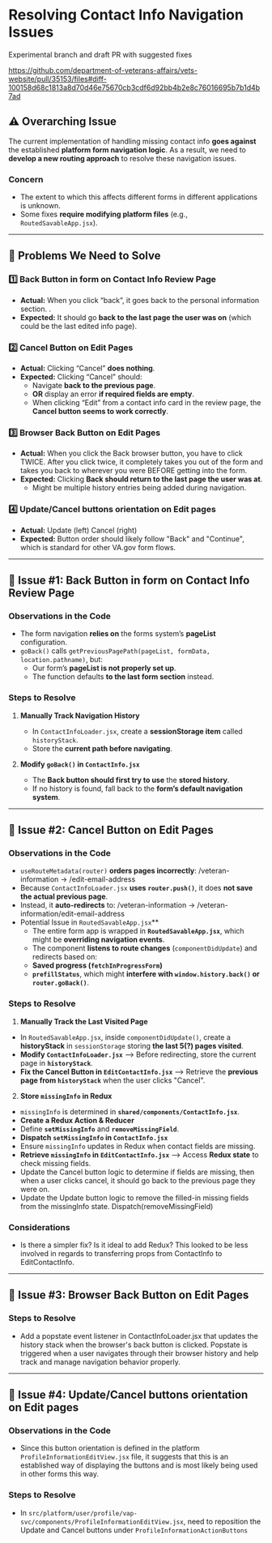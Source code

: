 # **Resolving Contact Info Navigation Issues**

Experimental branch and draft PR with suggested fixes

https://github.com/department-of-veterans-affairs/vets-website/pull/35153/files#diff-100158d68c1813a8d70d46e75670cb3cdf6d92bb4b2e8c76016695b7b1d4b7ad


## **⚠️ Overarching Issue**
The current implementation of handling missing contact info **goes against** the established **platform form navigation logic**. As a result, we need to **develop a new routing approach** to resolve these navigation issues.

### **Concern**
- The extent to which this affects different forms in different applications is unknown.
- Some fixes **require modifying platform files** (e.g., `RoutedSavableApp.jsx`).

---

## **🚨 Problems We Need to Solve**

### **1️⃣ Back Button in form on Contact Info Review Page**
- **Actual:** When you click “back”, it goes back to the personal information section. .
- **Expected:** It should go **back to the last page the user was on** (which could be the last edited info page).

### **2️⃣ Cancel Button on Edit Pages**
- **Actual:** Clicking “Cancel” **does nothing**.
- **Expected:** Clicking “Cancel” should:
  - Navigate **back to the previous page**.
  - **OR** display an error **if required fields are empty**.
  - When clicking “Edit” from a contact info card in the review page, the **Cancel button seems to work correctly**.

### **3️⃣ Browser Back Button on Edit Pages**
- **Actual:** When you click the Back browser button, you have to click TWICE. After you click twice, it completely takes you out of the form and takes you back to wherever you were BEFORE getting into the form. 
- **Expected:** Clicking **Back should return to the last page the user was at**. 
  - Might be multiple history entries being added during navigation.
 
### **4️⃣ Update/Cancel buttons orientation on Edit pages**
- **Actual:** Update (left) Cancel (right)
- **Expected:** Button order should likely follow "Back" and "Continue", which is standard for other VA.gov form flows.

---

## **🔴 Issue #1: Back Button in form on Contact Info Review Page**

### **Observations in the Code**
- The form navigation **relies on** the forms system’s **pageList** configuration.
- `goBack()` calls `getPreviousPagePath(pageList, formData, location.pathname)`, but:
  - Our form’s **pageList is not properly set up**.
  - The function defaults **to the last form section** instead.

### **Steps to Resolve**
1. **Manually Track Navigation History**
   - In `ContactInfoLoader.jsx`, create a **sessionStorage item** called `historyStack`.
   - Store the **current path before navigating**.

2. **Modify `goBack()` in `ContactInfo.jsx`**
   - The **Back button should first try to use** the **stored history**.
   - If no history is found, fall back to the **form’s default navigation system**.

---

## **🔴 Issue #2: Cancel Button on Edit Pages**

### **Observations in the Code**
- `useRouteMetadata(router)` **orders pages incorrectly**:  /veteran-information → /edit-email-address
- Because `ContactInfoLoader.jsx` **uses `router.push()`**, it does **not save the actual previous page**.
- Instead, it **auto-redirects** to: /veteran-information → /veteran-information/edit-email-address
- Potential Issue in `RoutedSavableApp.jsx`**
  - The entire form app is wrapped in **`RoutedSavableApp.jsx`**, which might be **overriding navigation events**.
  - The component **listens to route changes** (`componentDidUpdate`) and redirects based on:
  - **Saved progress (`fetchInProgressForm`)**
  - **`prefillStatus`**, which might **interfere with `window.history.back()` or `router.goBack()`**.

### **Steps to Resolve**
1. **Manually Track the Last Visited Page**
 - In `RoutedSavableApp.jsx`, inside `componentDidUpdate()`, create a **historyStack** in `sessionStorage` storing **the last 5(?) pages visited**.
 - **Modify `ContactInfoLoader.jsx`** --> Before redirecting, store the current page in **`historyStack`**.
 - **Fix the Cancel Button in `EditContactInfo.jsx`** --> Retrieve the **previous page from `historyStack`** when the user clicks "Cancel".

2. **Store `missingInfo` in Redux**
 - `missingInfo` is determined in **`shared/components/ContactInfo.jsx`**.
 - **Create a Redux Action & Reducer**
 - Define **`setMissingInfo`** and **`removeMissingField`**.
 - **Dispatch `setMissingInfo` in `ContactInfo.jsx`**
 - Ensure `missingInfo` updates in Redux when contact fields are missing.
 - **Retrieve `missingInfo` in `EditContactInfo.jsx`** --> Access **Redux state** to check missing fields.
 - Update the Cancel button logic to determine if fields are missing, then when a user clicks cancel, it should go back to the previous page they were on.
 - Update the Update button logic to remove the filled-in missing fields from the missingInfo state. Dispatch(removeMissingField)

### Considerations
- Is there a simpler fix? Is it ideal to add Redux? This looked to be less involved in regards to transferring props from ContactInfo to EditContactInfo.
  
---

## **🔴 Issue #3: Browser Back Button on Edit Pages**

### **Steps to Resolve**
- Add a popstate event listener in ContactInfoLoader.jsx that updates the history stack when the browser's back button is clicked. Popstate is triggered when a user navigates through their browser history and help track and manage navigation behavior properly. 

---

## **🔴 Issue #4: Update/Cancel buttons orientation on Edit pages**

### **Observations in the Code**
- Since this button orientation is defined in the platform `ProfileInformationEditView.jsx` file, it suggests that this is an established way of displaying the buttons and is most likely being used in other forms this way.

### **Steps to Resolve**
- In `src/platform/user/profile/vap-svc/components/ProfileInformationEditView.jsx`, need to reposition the Update and Cancel buttons under `ProfileInformationActionButtons`
